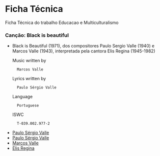 # Ficha Técnica

Ficha Técnica do trabalho Educacao e Multiculturalismo

### Canção: Black is beautiful 

* Black is Beautiful (1971), dos compositores Paulo Sergio Valle (1940) e Marcos Valle (1943), interpretada pela cantora Elis Regina (1945-1982)

    Music written by
    
        Marcos Valle
        
    Lyrics written by
    
        Paulo Sérgio Valle
        
    Language
    
        Portuguese
        
    ISWC
    
        T-039.002.977-2

 - [Paulo Sérgio Valle](http://www.paulosergiovalle.com.br/asletras.htm)
 - [Paulo Sérgio Valle](https://pt.wikipedia.org/wiki/Paulo_S%C3%A9rgio_Valle)
 - [Marcos Valle](https://pt.wikipedia.org/wiki/Marcos_Valle)
 - [Elis Regina](https://pt.wikipedia.org/wiki/Elis_Regina)

